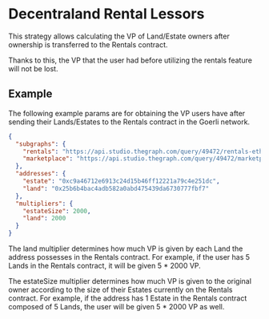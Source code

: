 # Decentraland Rental Lessors

This strategy allows calculating the VP of Land/Estate owners after ownership is transferred to the Rentals contract.

Thanks to this, the VP that the user had before utilizing the rentals feature will not be lost.

## Example

The following example params are for obtaining the VP users have after sending their Lands/Estates to the Rentals contract in the Goerli network.

```json
{
  "subgraphs": {
    "rentals": "https://api.studio.thegraph.com/query/49472/rentals-ethereum-sepolia/version/latest",
    "marketplace": "https://api.studio.thegraph.com/query/49472/marketplace-sepolia/version/latest"
  },
  "addresses": {
    "estate": "0xc9a46712e6913c24d15b46ff12221a79c4e251dc",
    "land": "0x25b6b4bac4adb582a0abd475439da6730777fbf7"
  },
  "multipliers": {
    "estateSize": 2000,
    "land": 2000
  }
}
```

The land multiplier determines how much VP is given by each Land the address possesses in the Rentals contract. For example, if the user has 5 Lands in the Rentals contract, it will be given 5 \* 2000 VP.

The estateSize multiplier determines how much VP is given to the original owner according to the size of their Estates currently on the Rentals contract. For example, if the address has 1 Estate in the Rentals contract composed of 5 Lands, the user will be given 5 \* 2000 VP as well.
